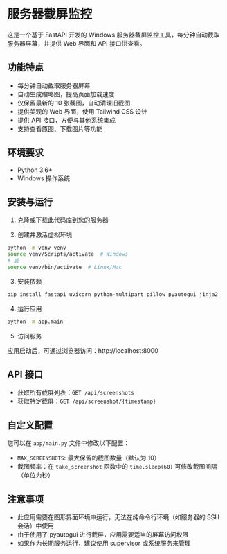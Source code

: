 # 服务器截屏监控

这是一个基于 FastAPI 开发的 Windows 服务器截屏监控工具，每分钟自动截取服务器屏幕，并提供 Web 界面和 API 接口供查看。

## 功能特点

- 每分钟自动截取服务器屏幕
- 自动生成缩略图，提高页面加载速度
- 仅保留最新的 10 张截图，自动清理旧截图
- 提供美观的 Web 界面，使用 Tailwind CSS 设计
- 提供 API 接口，方便与其他系统集成
- 支持查看原图、下载图片等功能

## 环境要求

- Python 3.6+
- Windows 操作系统

## 安装与运行

1. 克隆或下载此代码库到您的服务器

2. 创建并激活虚拟环境

```bash
python -m venv venv
source venv/Scripts/activate  # Windows
# 或
source venv/bin/activate  # Linux/Mac
```

3. 安装依赖

```bash
pip install fastapi uvicorn python-multipart pillow pyautogui jinja2
```

4. 运行应用

```bash
python -m app.main
```

5. 访问服务

应用启动后，可通过浏览器访问：http://localhost:8000

## API 接口

- 获取所有截屏列表：`GET /api/screenshots`
- 获取特定截屏：`GET /api/screenshot/{timestamp}`

## 自定义配置

您可以在 `app/main.py` 文件中修改以下配置：

- `MAX_SCREENSHOTS`: 最大保留的截图数量（默认为 10）
- 截图频率：在 `take_screenshot` 函数中的 `time.sleep(60)` 可修改截图间隔（单位为秒）

## 注意事项

- 此应用需要在图形界面环境中运行，无法在纯命令行环境（如服务器的 SSH 会话）中使用
- 由于使用了 pyautogui 进行截屏，应用需要适当的屏幕访问权限
- 如果作为长期服务运行，建议使用 supervisor 或系统服务来管理
